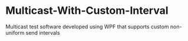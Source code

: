 # Multicast-With-Custom-Interval
Multicast test software developed using WPF that supports custom non-uniform send intervals

